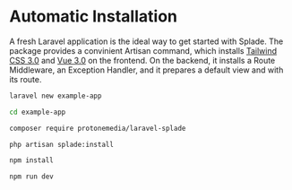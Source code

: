 # Automatic Installation

A fresh Laravel application is the ideal way to get started with Splade. The package provides a convinient Artisan command, which installs [Tailwind CSS 3.0](https://tailwindcss.com) and [Vue 3.0](https://vuejs.org) on the frontend. On the backend, it installs a Route Middleware, an Exception Handler, and it prepares a default view and with its route.

```bash
laravel new example-app

cd example-app

composer require protonemedia/laravel-splade

php artisan splade:install

npm install

npm run dev
```